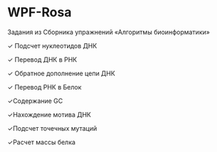 # WPF-Rosa
Задания из Сборника упражнений «Алгоритмы биоинформатики»

✓ Подсчет нуклеотидов ДНК

✓ Перевод ДНК в РНК

✓ Обратное дополнение цепи ДНК

✓ Перевод РНК в Белок

✓Содержание GC

✓Нахождение мотива ДНК

✓Подсчет точечных мутаций

✓Расчет массы белка
